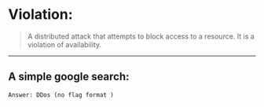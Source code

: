 #   Violation:
> A distributed attack that attempts to block access to a resource. It is a violation of availability.
---
## A simple google search:
``` 
Answer: DDos (no flag format ) 
```

